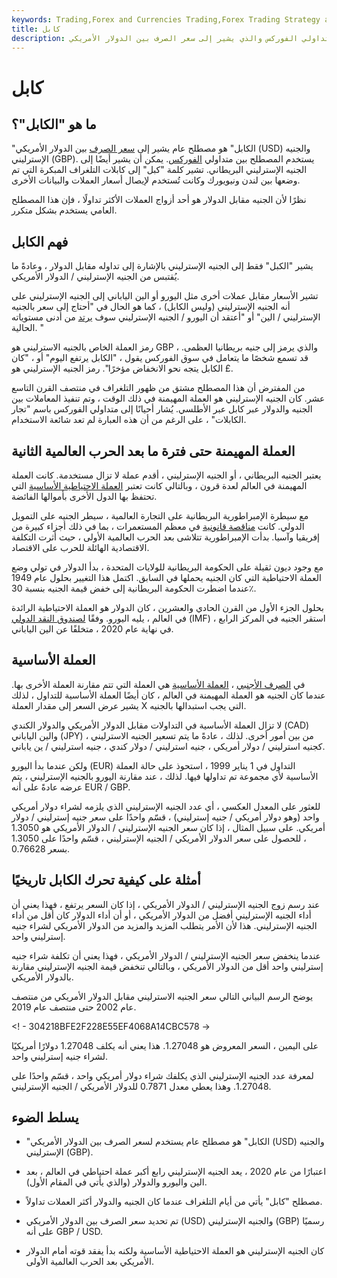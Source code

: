 ```yaml
---
keywords: Trading,Forex and Currencies Trading,Forex Trading Strategy and Education,Strategy and Education
title: كابل
description: الكبل هو مصطلح يستخدم بين متداولي الفوركس والذي يشير إلى سعر الصرف بين الدولار الأمريكي (USD) والجنيه الإسترليني (GBP).
---
```


# كابل
## ما هو "الكابل"؟

"الكابل" هو مصطلح عام يشير إلى [سعر الصرف](/exchangerate) بين الدولار الأمريكي (USD) والجنيه الإسترليني (GBP). يستخدم المصطلح بين متداولي [الفوركس](/forex). يمكن أن يشير أيضًا إلى الجنيه الإسترليني البريطاني. تشير كلمة "كبل" إلى كابلات التلغراف المبكرة التي تم وضعها بين لندن ونيويورك وكانت تُستخدم لإيصال أسعار العملات والبيانات الأخرى.

نظرًا لأن الجنيه مقابل الدولار هو أحد أزواج العملات الأكثر تداولًا ، فإن هذا المصطلح العامي يستخدم بشكل متكرر.

## فهم الكابل

يشير "الكبل" فقط إلى الجنيه الإسترليني بالإشارة إلى تداوله مقابل الدولار ، وعادةً ما يُقتبس من الجنيه الإسترليني / الدولار الأمريكي.

تشير الأسعار مقابل عملات أخرى مثل اليورو أو الين الياباني إلى الجنيه الإسترليني على أنه الجنيه الإسترليني (وليس الكابل) ، كما هو الحال في "أحتاج إلى سعر بالجنيه الإسترليني / الين" أو "أعتقد أن اليورو / الجنيه الإسترليني سوف [يرتد](/rebound) من أدنى مستوياته الحالية. "

رمز العملة الخاص بالجنيه الاسترليني هو GBP ، والذي يرمز إلى جنيه بريطانيا العظمى. قد تسمع شخصًا ما يتعامل في سوق الفوركس يقول ، "الكابل يرتفع اليوم" أو ، "كان الكابل يتجه نحو الانخفاض مؤخرًا". رمز الجنيه الإسترليني هو £.

من المفترض أن هذا المصطلح مشتق من ظهور التلغراف في منتصف القرن التاسع عشر. كان الجنيه الإسترليني هو العملة المهيمنة في ذلك الوقت ، وتم تنفيذ المعاملات بين الجنيه والدولار عبر كابل عبر الأطلسي. يُشار أحيانًا إلى متداولي الفوركس باسم "تجار الكابلات" ، على الرغم من أن هذه العبارة لم تعد شائعة الاستخدام.

## العملة المهيمنة حتى فترة ما بعد الحرب العالمية الثانية

يعتبر الجنيه البريطاني ، أو الجنيه الإسترليني ، أقدم عملة لا تزال مستخدمة. كانت العملة المهيمنة في العالم لعدة قرون ، وبالتالي كانت تعتبر [العملة الاحتياطية الأساسية](/reservecurrency) التي تحتفظ بها الدول الأخرى بأموالها الفائضة.

مع سيطرة الإمبراطورية البريطانية على التجارة العالمية ، سيطر الجنيه على التمويل الدولي. كانت [مناقصة قانونية](/legal-tender) في معظم المستعمرات ، بما في ذلك أجزاء كبيرة من إفريقيا وآسيا. بدأت الإمبراطورية تتلاشى بعد الحرب العالمية الأولى ، حيث أثرت التكلفة الاقتصادية الهائلة للحرب على الاقتصاد.

مع وجود ديون ثقيلة على الحكومة البريطانية للولايات المتحدة ، بدأ الدولار في تولي وضع العملة الاحتياطية التي كان الجنيه يحملها في السابق. اكتمل هذا التغيير بحلول عام 1949 عندما اضطرت الحكومة البريطانية إلى خفض قيمة الجنيه بنسبة 30٪.

بحلول الجزء الأول من القرن الحادي والعشرين ، كان الدولار هو العملة الاحتياطية الرائدة في العالم ، يليه اليورو. وفقًا [لصندوق النقد الدولي](/imf) (IMF) ، استقر الجنيه في المركز الرابع في نهاية عام 2020 ، متخلفًا عن الين الياباني.

## العملة الأساسية

في [الصرف الأجنبي](/foreign-exchange) ، [العملة الأساسية](/basecurrency) هي العملة التي تتم مقارنة العملة الأخرى بها. عندما كان الجنيه هو العملة المهيمنة في العالم ، كان أيضًا العملة الأساسية للتداول ، لذلك يشير عرض السعر إلى مقدار العملة X التي يجب استبدالها بالجنيه.

لا تزال العملة الأساسية في التداولات مقابل الدولار الأمريكي والدولار الكندي (CAD) والين الياباني (JPY) ، من بين أمور أخرى. لذلك ، عادةً ما يتم تسعير الجنيه الاسترليني كجنيه استرليني / دولار أمريكي ، جنيه استرليني / دولار كندي ، جنيه استرليني / ين ياباني.

ولكن عندما بدأ اليورو (EUR) التداول في 1 يناير 1999 ، استحوذ على حالة العملة الأساسية لأي مجموعة تم تداولها فيها. لذلك ، عند مقارنة اليورو بالجنيه الإسترليني ، يتم عرضه عادةً على أنه EUR / GBP.

للعثور على المعدل العكسي ، أي عدد الجنيه الإسترليني الذي يلزمه لشراء دولار أمريكي واحد (وهو دولار أمريكي / جنيه إسترليني) ، قسّم واحدًا على سعر جنيه إسترليني / دولار أمريكي. على سبيل المثال ، إذا كان سعر الجنيه الإسترليني / الدولار الأمريكي هو 1.3050 ، للحصول على سعر الدولار الأمريكي / الجنيه الإسترليني ، قسّم واحدًا على 1.3050 بسعر 0.76628.

## أمثلة على كيفية تحرك الكابل تاريخيًا

عند رسم زوج الجنيه الإسترليني / الدولار الأمريكي ، إذا كان السعر يرتفع ، فهذا يعني أن أداء الجنيه الإسترليني أفضل من الدولار الأمريكي ، أو أن أداء الدولار كان أقل من أداء الجنيه الإسترليني. هذا لأن الأمر يتطلب المزيد والمزيد من الدولار الأمريكي لشراء جنيه إسترليني واحد.

عندما ينخفض سعر الجنيه الإسترليني / الدولار الأمريكي ، فهذا يعني أن تكلفة شراء جنيه إسترليني واحد أقل من الدولار الأمريكي ، وبالتالي تنخفض قيمة الجنيه الإسترليني مقارنة بالدولار الأمريكي.

يوضح الرسم البياني التالي سعر الجنيه الاسترليني مقابل الدولار الأمريكي من منتصف عام 2002 حتى منتصف عام 2019.

<! - 304218BFE2F228E55EF4068A14CBC578 ->

على اليمين ، السعر المعروض هو 1.27048. هذا يعني أنه يكلف 1.27048 دولارًا أمريكيًا لشراء جنيه إسترليني واحد.

لمعرفة عدد الجنيه الإسترليني الذي يكلفك شراء دولار أمريكي واحد ، قسّم واحدًا على 1.27048. وهذا يعطي معدل 0.7871 للدولار الأمريكي / الجنيه الإسترليني.

## يسلط الضوء

- "الكابل" هو مصطلح عام يستخدم لسعر الصرف بين الدولار الأمريكي (USD) والجنيه الإسترليني (GBP).

- اعتبارًا من عام 2020 ، يعد الجنيه الإسترليني رابع أكبر عملة احتياطي في العالم ، بعد الين واليورو والدولار (والذي يأتي في المقام الأول).

- مصطلح "كابل" يأتي من أيام التلغراف عندما كان الجنيه والدولار أكثر العملات تداولاً.

- تم تحديد سعر الصرف بين الدولار الأمريكي (USD) والجنيه الإسترليني (GBP) رسميًا على أنه GBP / USD.

- كان الجنيه الإسترليني هو العملة الاحتياطية الأساسية ولكنه بدأ يفقد قوته أمام الدولار الأمريكي بعد الحرب العالمية الأولى.

